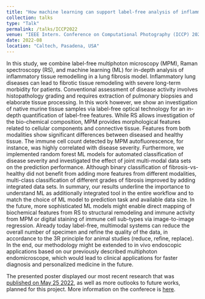 ```yaml
---
title: "How machine learning can support label-free analysis of inflammatory tissue remodeling using Raman spectroscopy & Multiphoton microscopy"
collection: talks
type: "Talk"
permalink: /talks/ICCP2022
venue: "IEEE Intern. Conference on Computational Photography (ICCP) 2022"
date: 2022-08
location: "Caltech, Pasadena, USA"
---
```


In this study, we combine label-free multiphoton microscopy (MPM), Raman spectroscopy (RS), and machine learning (ML) for in-depth analysis of inflammatory tissue remodelling in a lung fibrosis model. Inflammatory lung diseases can lead to fibrotic tissue remodeling with severe long-term morbidity for patients. Conventional assessment of disease activity involves histopathology grading and requires extraction of pulmonary biopsies and elaborate tissue processing. In this work however, we show an investigation of native murine tissue samples via label-free optical technology for an in-depth quantification of label-free features. While RS allows investigation of the bio-chemical composition, MPM provides morphological features related to cellular components and connective tissue. Features from both modalities show significant differences between diseased and healthy tissue. The immune cell count detected by MPM autofluorescence, for instance, was highly correlated with disease severity. 
Furthermore, we implemented random forest ML models for automated classification of disease severity and investigated the effect of joint multi-modal data sets on the prediction performance. Although binary classification of fibrosis-vs-healthy did not benefit from adding more features from different modalities, multi-class classification of different grades of fibrosis improved by adding integrated data sets. In summary, our results underline the importance to understand ML as additionally integrated tool in the entire workflow and to match the choice of ML model to prediction task and available data size. In the future, more sophisticated ML models might enable direct mapping of biochemical features from RS to structural remodeling and immune activity from MPM or digital staining of immune cell sub-types via image-to-image regression. 
Already today label-free, multimodal systems can  reduce the overall number of specimen and refine the quality of the data, in accordance to the 3R principle for animal studies (reduce, refine, replace). In the end, our methodology might be extended to in vivo endoscopic applications based on our previously described multiphoton endomicroscope, which would lead to clinical applications for faster diagnosis and personalized medicine in the future. 

The presented poster displayed our most recent research that was [published on May 25 2022](https://doi.org/10.1002/jbio.202200073), as well as more outlooks to future works, planned for this project. 
More information on the conferece is [here](https://iccp2022.iccp-conference.org/).

